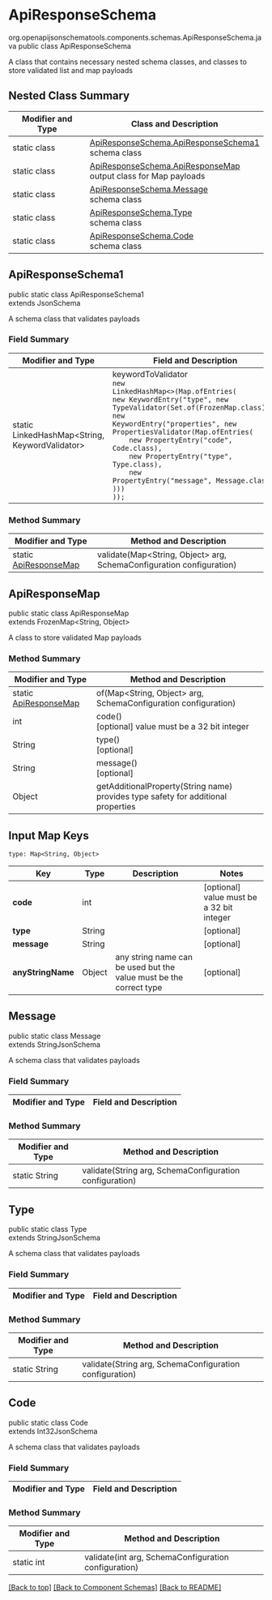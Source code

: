 # ApiResponseSchema
org.openapijsonschematools.components.schemas.ApiResponseSchema.java
public class ApiResponseSchema

A class that contains necessary nested schema classes, and classes to store validated list and map payloads

## Nested Class Summary
| Modifier and Type | Class and Description |
| ----------------- | ---------------------- |
| static class | [ApiResponseSchema.ApiResponseSchema1](#apiresponseschema1)<br> schema class |
| static class | [ApiResponseSchema.ApiResponseMap](#apiresponsemap)<br> output class for Map payloads |
| static class | [ApiResponseSchema.Message](#message)<br> schema class |
| static class | [ApiResponseSchema.Type](#type)<br> schema class |
| static class | [ApiResponseSchema.Code](#code)<br> schema class |

## ApiResponseSchema1
public static class ApiResponseSchema1<br>
extends JsonSchema

A schema class that validates payloads
### Field Summary
| Modifier and Type | Field and Description |
| ----------------- | ---------------------- |
| static LinkedHashMap<String, KeywordValidator> | keywordToValidator<br/><code>new LinkedHashMap<>(Map.ofEntries(<br/>new KeywordEntry("type", new TypeValidator(Set.of(FrozenMap.class))),<br>new KeywordEntry("properties", new PropertiesValidator(Map.ofEntries(<br>&nbsp;&nbsp;&nbsp;&nbsp;new PropertyEntry("code", Code.class),<br>&nbsp;&nbsp;&nbsp;&nbsp;new PropertyEntry("type", Type.class),<br>&nbsp;&nbsp;&nbsp;&nbsp;new PropertyEntry("message", Message.class)<br>)))<br>));</code> |

### Method Summary
| Modifier and Type | Method and Description |
| ----------------- | ---------------------- |
| static [ApiResponseMap](#apiresponsemap) | validate(Map<String, Object> arg, SchemaConfiguration configuration) |

## ApiResponseMap
public static class ApiResponseMap<br>
extends FrozenMap<String, Object>

A class to store validated Map payloads

### Method Summary
| Modifier and Type | Method and Description |
| ----------------- | ---------------------- |
| static [ApiResponseMap](#apiresponsemap) | of(Map<String, Object> arg, SchemaConfiguration configuration) |
| int | code()<br>[optional] value must be a 32 bit integer |
| String | type()<br>[optional] |
| String | message()<br>[optional] |
| Object | getAdditionalProperty(String name)<br>provides type safety for additional properties |

## Input Map Keys
```
type: Map<String, Object>
```
| Key | Type |  Description | Notes |
| --- | ---- | ------------ | ----- |
| **code** | int |  | [optional] value must be a 32 bit integer |
| **type** | String |  | [optional] |
| **message** | String |  | [optional] |
| **anyStringName** | Object | any string name can be used but the value must be the correct type | [optional] |

## Message
public static class Message<br>
extends StringJsonSchema

A schema class that validates payloads
### Field Summary
| Modifier and Type | Field and Description |
| ----------------- | ---------------------- |

### Method Summary
| Modifier and Type | Method and Description |
| ----------------- | ---------------------- |
| static String | validate(String arg, SchemaConfiguration configuration) |

## Type
public static class Type<br>
extends StringJsonSchema

A schema class that validates payloads
### Field Summary
| Modifier and Type | Field and Description |
| ----------------- | ---------------------- |

### Method Summary
| Modifier and Type | Method and Description |
| ----------------- | ---------------------- |
| static String | validate(String arg, SchemaConfiguration configuration) |

## Code
public static class Code<br>
extends Int32JsonSchema

A schema class that validates payloads
### Field Summary
| Modifier and Type | Field and Description |
| ----------------- | ---------------------- |

### Method Summary
| Modifier and Type | Method and Description |
| ----------------- | ---------------------- |
| static int | validate(int arg, SchemaConfiguration configuration) |

[[Back to top]](#top) [[Back to Component Schemas]](../../../README.md#Component-Schemas) [[Back to README]](../../../README.md)
